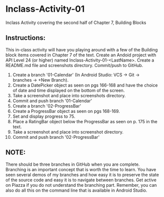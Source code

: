 # Inclass-Activity-01
Inclass Activity covering the second half of Chapter 7, Building Blocks

## Instructions:
This in-class activity will have you playing around with a few of the Building block items covered in Chapter 7 of the text. Create an Andoid project with API Level 24 (or higher) named Inclass-Activity-01-\<LastName\>. Create a README.md file and screenshots directory. Commit/push to GitHub. 

1. Create a branch '01-Calendar' (In Android Studio: VCS -> Git -> branches -> +New Branch).
2. Create a DatePicker object as seen on pgs 166-168 and have the choice of date and time displayed on the bottom of the screen.
3. Take a screenshot and place into screenshots directory.
4. Commit and push branch '01-Calendar'
5. Create a branch '02-ProgressBar'
6. Create a ProgressBar object as seen on pgs 168-169.
7. Set and display progress to 75.
8. Place a RatingBar object below the ProgressBar as seen on p. 175 in the text.
8. Take a screenshot and place into screenshot directory.
9. Commit and push branch '02-ProgressBar'


## NOTE:
There should be three branches in GitHub when you are complete. Branching is an important concept that is worth the time to learn. You have seen several demos of my branches and how easy it is to preserve the state of the source code and easy it is to navigate between branches. Get active on Piazza if you do not understand the branching part. Remember, you can also do all this on the command line that is available in Android Studio.

